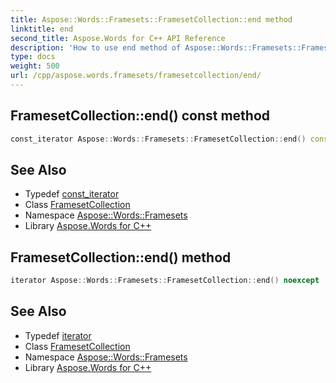```yaml
---
title: Aspose::Words::Framesets::FramesetCollection::end method
linktitle: end
second_title: Aspose.Words for C++ API Reference
description: 'How to use end method of Aspose::Words::Framesets::FramesetCollection class in C++.'
type: docs
weight: 500
url: /cpp/aspose.words.framesets/framesetcollection/end/
---
```

## FramesetCollection::end() const method




```cpp
const_iterator Aspose::Words::Framesets::FramesetCollection::end() const noexcept
```

## See Also

* Typedef [const_iterator](../const_iterator/)
* Class [FramesetCollection](../)
* Namespace [Aspose::Words::Framesets](../../)
* Library [Aspose.Words for C++](../../../)
## FramesetCollection::end() method




```cpp
iterator Aspose::Words::Framesets::FramesetCollection::end() noexcept
```

## See Also

* Typedef [iterator](../iterator/)
* Class [FramesetCollection](../)
* Namespace [Aspose::Words::Framesets](../../)
* Library [Aspose.Words for C++](../../../)
